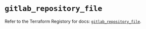 # `gitlab_repository_file`

Refer to the Terraform Registory for docs: [`gitlab_repository_file`](https://registry.terraform.io/providers/gitlabhq/gitlab/16.7.0/docs/resources/repository_file).
